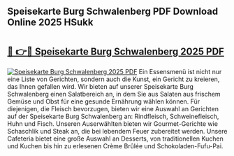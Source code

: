 ## Speisekarte Burg Schwalenberg PDF Download Online 2025 HSukk

# <h2><a href="http://gca70n0.nevu.top/?p=Speisekarte+Burg+Schwalenberg">🔗 👉🔴 Speisekarte Burg Schwalenberg 2025 PDF</a></h2>

[![Speisekarte Burg Schwalenberg 2025 PDF](https://i.imgur.com/dBaPXMq.png)](http://gca70n0.nevu.top/?p=Speisekarte+Burg+Schwalenberg)
Ein Essensmenü ist nicht nur eine Liste von Gerichten, sondern auch die Kunst, ein Gericht zu kreieren, das Ihnen gefallen wird. Wir bieten auf unserer Speisekarte Burg Schwalenberg einen Salatbereich an, in dem Sie aus Salaten aus frischem Gemüse und Obst für eine gesunde Ernährung wählen können. Für diejenigen, die Fleisch bevorzugen, bieten wir eine Auswahl an Gerichten auf der Speisekarte Burg Schwalenberg an: Rindfleisch, Schweinefleisch, Huhn und Fisch. Unseren Auserwählten bieten wir Gourmet-Gerichte wie Schaschlik und Steak an, die bei lebendem Feuer zubereitet werden. Unsere Cafeteria bietet eine große Auswahl an Desserts, von traditionellen Kuchen und Kuchen bis hin zu erlesenen Crème Brûlée und Schokoladen-Fufu-Pai.
